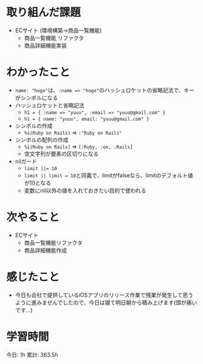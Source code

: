 # 取り組んだ課題 
+ ECサイト (環境構築->商品一覧機能)
    + 商品一覧機能 リファクタ
    + 商品詳細機能実装
# わかったこと 
+ `name: "hoge"`は、`:name => "hoge"`のハッシュロケットの省略記法で、キーがシンボルになる
+ ハッシュロケットと省略記法
    + `h1 = { :name => "yuuu", :email => "yuuu@gmail.com" }`
    + `h1 = { name: "yuuu", email: "yuuu@gmail.com" }`
+ シンボルの作成
    + `%s(Ruby on Rails)` => `:"Ruby on Rails"`
+ シンボルの配列の作成
    + `%i(Ruby on Rails)` => `[:Ruby, :on, :Rails]`
    + 空文字列が要素の区切りになる
+ nilガード
    + `limit ||= 10`
    + `limit || limit = 10`と同義で、limitがfalseなら、limitのデフォルト値が10となる
    + 変数にnil以外の値を入れておきたい目的で使われる
# 次やること
+ ECサイト
    + 商品一覧機能リファクタ
    + 商品詳細機能作成
# 感じたこと
+ 今日も会社で提供しているiOSアプリのリリース作業で残業が発生して思うように進みませんでしたので、今日は寝て明日朝から積み上げます(頭が痛いです...)
# 学習時間  
今日: 1h 
累計: 363.5h 



